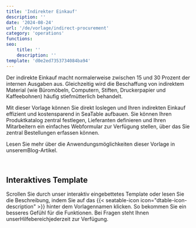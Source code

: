 ```yaml
---
title: 'Indirekter Einkauf'
description: ''
date: '2024-08-24'
url: '/de/vorlage/indirect-procurement'
category: 'operations'
functions:
seo:
    title: ''
    description: ''
template: 'd0e2ed7353734084ba94'
---
```


Der indirekte Einkauf macht normalerweise zwischen 15 und 30 Prozent der internen Ausgaben aus. Gleichzeitig wird die Beschaffung von indirektem Material (wie Büromöbeln, Computern, Stiften, Druckerpapier und Kaffeebohnen) häufig stiefmütterlich behandelt.

Mit dieser Vorlage können Sie direkt loslegen und Ihren indirekten Einkauf effizient und kostensparend in SeaTable aufbauen. Sie können Ihren Produktkatalog zentral festlegen, Lieferanten definieren und Ihren Mitarbeitern ein einfaches Webformular zur Verfügung stellen, über das Sie zentral Bestellungen erfassen können.

Lesen Sie mehr über die Anwendungsmöglichkeiten dieser Vorlage in unseremBlog-Artikel.

​

## Interaktives Template

Scrollen Sie durch unser interaktiv eingebettetes Template oder lesen Sie die Beschreibung, indem Sie auf das {{< seatable-icon icon="dtable-icon-description" >}} hinter dem Vorlagennamen klicken. So bekommen Sie ein besseres Gefühl für die Funktionen. Bei Fragen steht Ihnen unserHilfebereichjederzeit zur Verfügung.
